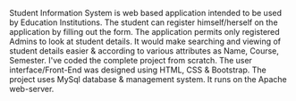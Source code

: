 Student Information System is web based application intended to be used by Education
Institutions. The student can register himself/herself on the application by filling out the form. The
application permits only registered Admins to look at student details. It would make searching and
viewing of student details easier & according to various attributes as Name, Course, Semester.
I've coded the complete project from scratch. The user interface/Front-End was designed using
HTML, CSS & Bootstrap. The project uses MySql database & management system. It runs on the
Apache web-server.
